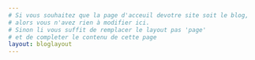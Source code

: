 ```yaml
---
# Si vous souhaitez que la page d'acceuil devotre site soit le blog,
# alors vous n'avez rien à modifier ici.
# Sinon li vous suffit de remplacer le layout pas 'page'
# et de completer le contenu de cette page
layout: bloglayout
---
```

